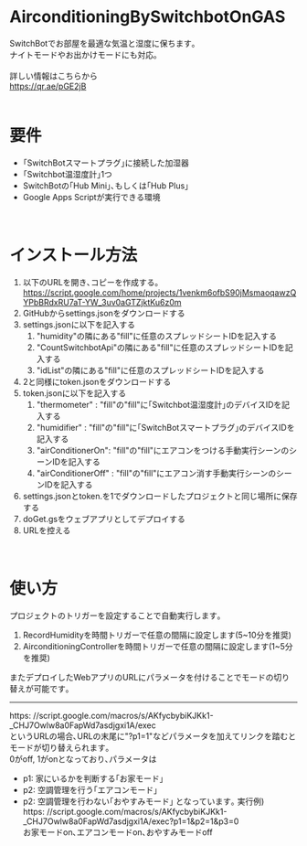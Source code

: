 # AirconditioningBySwitchbotOnGAS
SwitchBotでお部屋を最適な気温と湿度に保ちます｡</br>
ナイトモードやお出かけモードにも対応｡</br>
</br>
詳しい情報はこちらから</br>
https://qr.ae/pGE2jB</br>
</br>
# 要件
- ｢SwitchBotスマートプラグ｣に接続した加湿器
- ｢Switchbot温湿度計｣1つ
- SwitchBotの｢Hub Mini｣､もしくは｢Hub Plus｣
- Google Apps Scriptが実行できる環境
 
</br>

# インストール方法
1. 以下のURLを開き､コピーを作成する｡</br>
https://script.google.com/home/projects/1venkm6ofbS90jMsmaoqawzQYPbBRdxRU7aT-YW_3uv0aGTZjktKu6z0m</br>
2. GitHubからsettings.jsonをダウンロードする
3. settings.jsonに以下を記入する
   1. "humidity"の隣にある"fill"に任意のスプレッドシートIDを記入する
   2. "CountSwitchbotApi"の隣にある"fill"に任意のスプレッドシートIDを記入する
   3. "idList"の隣にある"fill"に任意のスプレッドシートIDを記入する
5. 2と同様にtoken.jsonをダウンロードする
6. token.jsonに以下を記入する
    1. "thermometer" : "fill"の"fill"に｢Switchbot温湿度計｣のデバイスIDを記入する
    2.  "humidifier" : "fill"の"fill"に｢SwitchBotスマートプラグ｣のデバイスIDを記入する
    3.  "airConditionerOn": "fill"の"fill"にエアコンをつける手動実行シーンのシーンIDを記入する
    4.  "airConditionerOff" : "fill"の"fill"にエアコン消す手動実行シーンのシーンIDを記入する
8. settings.jsonとtoken.を1でダウンロードしたプロジェクトと同じ場所に保存する
10. doGet.gsをウェブアプリとしてデプロイする
11. URLを控える
</br>

# 使い方
プロジェクトのトリガーを設定することで自動実行します｡
1. RecordHumidityを時間トリガーで任意の間隔に設定します(5~10分を推奨)
2. AirconditioningControllerを時間トリガーで任意の間隔に設定します(1~5分を推奨)
 
 またデプロイしたWebアプリのURLにパラメータを付けることでモードの切り替えが可能です｡</br>
 
 
 ---
 
 https: //script.google.com/macros/s/AKfycbybiKJKk1-_CHJ7Owlw8a0FapWd7asdjgxi1A/exec</br>
 というURLの場合､URLの末尾に"?p1=1"などパラメータを加えてリンクを踏むとモードが切り替えられます｡</br>
 0がoff, 1がonとなっており､パラメータは
  - p1: 家にいるかを判断する｢お家モード｣
  - p2: 空調管理を行う｢エアコンモード｣
  - p2: 空調管理を行わない｢おやすみモード｣
となっています｡
 実行例)</br>
   https: //script.google.com/macros/s/AKfycbybiKJKk1-_CHJ7Owlw8a0FapWd7asdjgxi1A/exec?p1=1&p2=1&p3=0</br>
   お家モードon､エアコンモードon､おやすみモードoff
   
